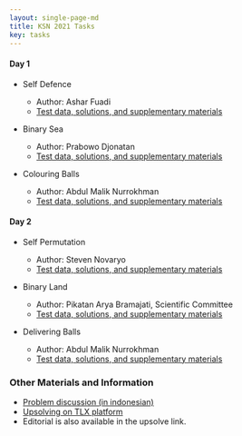 ```yaml
---
layout: single-page-md
title: KSN 2021 Tasks
key: tasks
---
```


#### Day 1

* Self Defence
  * Author: Ashar Fuadi
  * [Test data, solutions, and supplementary materials](https://github.com/ia-toki/ksn-2021/tree/master/ksn-2021-pertahanan)
  
* Binary Sea
  * Author: Prabowo Djonatan
  * [Test data, solutions, and supplementary materials](https://github.com/ia-toki/ksn-2021/tree/master/ksn-2021-lautan)

* Colouring Balls
  * Author: Abdul Malik Nurrokhman
  * [Test data, solutions, and supplementary materials](https://github.com/ia-toki/ksn-2021/tree/master/ksn-2021-warna)

#### Day 2

* Self Permutation
  * Author: Steven Novaryo
  * [Test data, solutions, and supplementary materials](https://github.com/ia-toki/ksn-2021/tree/master/ksn-2021-permutasi)
  
* Binary Land
  * Author: Pikatan Arya Bramajati, Scientific Committee
  * [Test data, solutions, and supplementary materials](https://github.com/ia-toki/ksn-2021/tree/master/ksn-2021-daratan)

* Delivering Balls
  * Author: Abdul Malik Nurrokhman
  * [Test data, solutions, and supplementary materials](https://github.com/ia-toki/ksn-2021/tree/master/ksn-2021-roket)

### Other Materials and Information

* [Problem discussion (in indonesian)](https://docs.google.com/presentation/d/1ZvDBHjdHDLE2z2smygAP-po1peWPzxFGoYqDzoRDTzg/edit?usp=sharing)
* [Upsolving on TLX platform](https://tlx.toki.id/problems/ksn-2021)
* Editorial is also available in the upsolve link.
